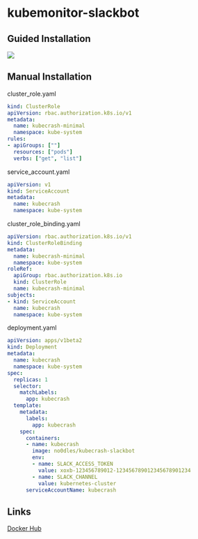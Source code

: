 # kubemonitor-slackbot

## Guided Installation

[<img src="https://platform.slack-edge.com/img/add_to_slack.png">](https://slack.com/oauth/authorize?client_id=276786832352.277688463872&scope=bot,channels:read,chat:write:bot)

## Manual Installation

cluster_role.yaml
```yaml
kind: ClusterRole
apiVersion: rbac.authorization.k8s.io/v1
metadata:
  name: kubecrash-minimal
  namespace: kube-system
rules:
- apiGroups: [""]
  resources: ["pods"]
  verbs: ["get", "list"]
```

service_account.yaml
```yaml
apiVersion: v1
kind: ServiceAccount
metadata:
  name: kubecrash
  namespace: kube-system
```

cluster_role_binding.yaml
```yaml
apiVersion: rbac.authorization.k8s.io/v1
kind: ClusterRoleBinding
metadata:
  name: kubecrash-minimal
  namespace: kube-system
roleRef:
  apiGroup: rbac.authorization.k8s.io
  kind: ClusterRole
  name: kubecrash-minimal
subjects:
- kind: ServiceAccount
  name: kubecrash
  namespace: kube-system
```

deployment.yaml
```yaml
apiVersion: apps/v1beta2
kind: Deployment
metadata:
  name: kubecrash
  namespace: kube-system
spec:
  replicas: 1
  selector:
    matchLabels:
      app: kubecrash
  template:
    metadata:
      labels:
        app: kubecrash
    spec:
      containers:
      - name: kubecrash
        image: no0dles/kubecrash-slackbot
        env:
        - name: SLACK_ACCESS_TOKEN
          value: xoxb-123456789012-123456789012345678901234
        - name: SLACK_CHANNEL
          value: kubernetes-cluster
      serviceAccountName: kubecrash
```

## Links
[Docker Hub](https://hub.docker.com/r/no0dles/kubecrash-slackbot/)